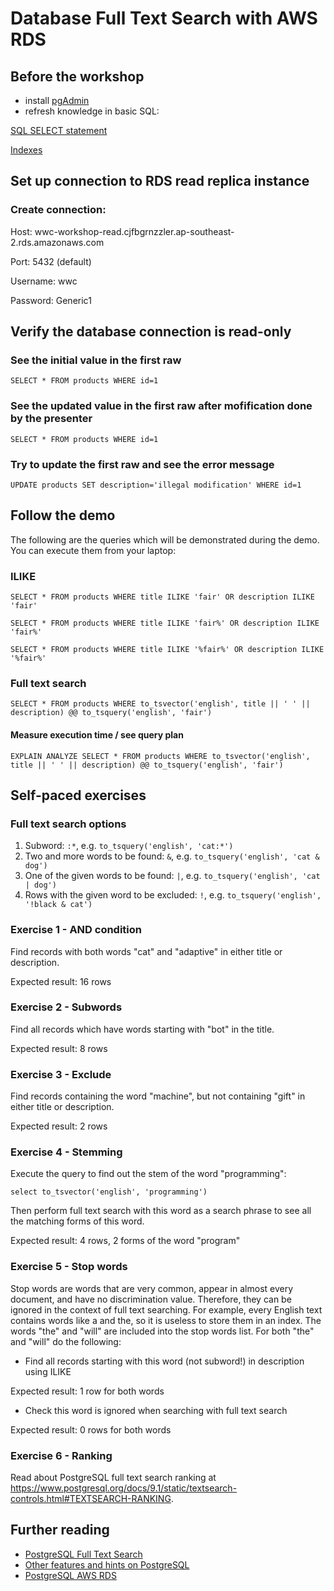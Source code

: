 # Database Full Text Search with AWS RDS

## Before the workshop
- install [pgAdmin](https://www.pgadmin.org/download/)
- refresh knowledge in basic SQL:

[SQL SELECT statement](http://www.w3schools.com/sql/sql_select.asp)


[Indexes](http://postgresguide.com/performance/indexes.html)

## Set up connection to RDS read replica instance
### Create connection:

Host: wwc-workshop-read.cjfbgrnzzler.ap-southeast-2.rds.amazonaws.com

Port: 5432 (default)

Username: wwc

Password: Generic1

## Verify the database connection is read-only

### See the initial value in the first raw
`SELECT * FROM products WHERE id=1`

### See the updated value in the first raw after mofification done by the presenter
`SELECT * FROM products WHERE id=1`

### Try to update the first raw and see the error message
`UPDATE products SET description='illegal modification' WHERE id=1`


## Follow the demo
The following are the queries which will be demonstrated during the demo. You can execute them from your laptop:
### ILIKE
`SELECT * FROM products WHERE title ILIKE 'fair' OR description ILIKE 'fair'`

`SELECT * FROM products WHERE title ILIKE 'fair%' OR description ILIKE 'fair%'`

`SELECT * FROM products WHERE title ILIKE '%fair%' OR description ILIKE '%fair%'`

### Full text search
`SELECT * FROM products
WHERE to_tsvector('english', title || ' ' || description) @@ to_tsquery('english', 'fair')`

#### Measure execution time / see query plan
`EXPLAIN ANALYZE SELECT * FROM products
WHERE to_tsvector('english', title || ' ' || description) @@ to_tsquery('english', 'fair')`

## Self-paced exercises
### Full text search options
1. Subword: `:*`, e.g. `to_tsquery('english', 'cat:*')`
2. Two and more words to be found: `&`, e.g. `to_tsquery('english', 'cat & dog')`
3. One of the given words to be found: `|`, e.g. `to_tsquery('english', 'cat | dog')`
4. Rows with the given word to be excluded: `!`, e.g. `to_tsquery('english', '!black & cat')`

### Exercise 1 - AND condition
Find records with both words "cat" and "adaptive" in either title or description.

Expected result: 16 rows

### Exercise 2 - Subwords
Find all records which have words starting with "bot" in the title.

Expected result: 8 rows

### Exercise 3 - Exclude
Find records containing the word "machine", but not containing "gift" in either title or description. 

Expected result: 2 rows

### Exercise 4 - Stemming
Execute the query to find out the stem of the word "programming":

`select to_tsvector('english', 'programming')`

Then perform full text search with this word as a search phrase to see all the matching forms of this word.

Expected result: 4 rows, 2 forms of the word "program"

### Exercise 5 - Stop words
Stop words are words that are very common, appear in almost every document, and have no discrimination value. Therefore, they can be ignored in the context of full text searching. For example, every English text contains words like a and the, so it is useless to store them in an index.
The words "the" and "will" are included into the stop words list. For both "the" and "will" do the following:

- Find all records starting with this word (not subword!) in description using ILIKE

Expected result: 1 row for both words

- Check this word is ignored when searching with full text search

Expected result: 0 rows for both words

### Exercise 6 - Ranking
Read about PostgreSQL full text search ranking at https://www.postgresql.org/docs/9.1/static/textsearch-controls.html#TEXTSEARCH-RANKING.

## Further reading
- [PostgreSQL Full Text Search](https://www.postgresql.org/docs/9.1/static/textsearch-intro.html)
- [Other features and hints on PostgreSQL](http://postgresguide.com/)
- [PostgreSQL AWS RDS](https://aws.amazon.com/rds/postgresql/)
